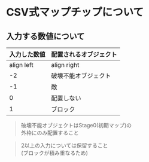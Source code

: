 # __CSV式マップチップについて__
## 入力する数値について
|入力した数値|配置されるオブジェクト|
|:--|:--|
|align left|align right|
|-2|破壊不能オブジェクト|
|-1|敵|
|0|配置しない|
|1|ブロック|
> 破壊不能オブジェクトはStage0(初期マップ)の  
外枠にのみ配置すること　　

> 2以上の入力については保留すること  
(ブロックが積み重なるため)
